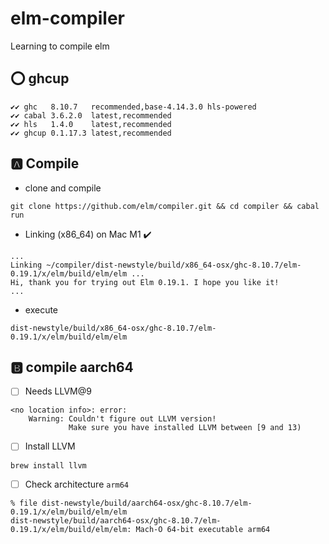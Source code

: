 # elm-compiler
Learning to compile elm

## :o: ghcup

```
✔✔ ghc   8.10.7   recommended,base-4.14.3.0 hls-powered
✔✔ cabal 3.6.2.0  latest,recommended                   
✔✔ hls   1.4.0    latest,recommended                   
✔✔ ghcup 0.1.17.3 latest,recommended  
```

## :a: Compile

* clone and compile

```
git clone https://github.com/elm/compiler.git && cd compiler && cabal run
```

* Linking (x86_64) on Mac M1 :heavy_check_mark:

```
...
Linking ~/compiler/dist-newstyle/build/x86_64-osx/ghc-8.10.7/elm-0.19.1/x/elm/build/elm/elm ...
Hi, thank you for trying out Elm 0.19.1. I hope you like it!
...
```

* execute

```
dist-newstyle/build/x86_64-osx/ghc-8.10.7/elm-0.19.1/x/elm/build/elm/elm 
```

## :b: compile aarch64

- [ ] Needs LLVM@9

```
<no location info>: error:
    Warning: Couldn't figure out LLVM version!
             Make sure you have installed LLVM between [9 and 13)
```

- [ ] Install LLVM

```
brew install llvm 
```

- [ ] Check architecture `arm64`

```
% file dist-newstyle/build/aarch64-osx/ghc-8.10.7/elm-0.19.1/x/elm/build/elm/elm
dist-newstyle/build/aarch64-osx/ghc-8.10.7/elm-0.19.1/x/elm/build/elm/elm: Mach-O 64-bit executable arm64
```
